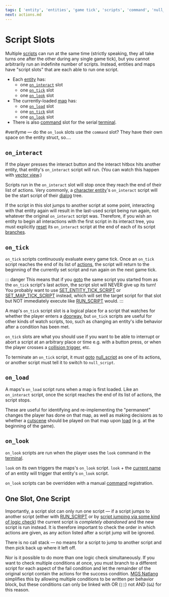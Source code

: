 ```yaml
---
tags: [ 'entity', 'entities', 'game tick', 'scripts', 'command', 'null_script', 'terminal', 'RUN_SCRIPT' ]
next: actions.md
---
```


# Script Slots

Multiple [scripts](scripts) can run at the same time (strictly speaking, they all take turns one after the other during any single game tick), but you cannot arbitrarily run an indefinite number of scripts. Instead, entities and maps have "script slots" that are each able to run one script.

- Each [entity](entities) has:
	- one [`on_interact`](#on-interact) slot
	- one [`on_tick`](#on-tick) slot
	- one [`on_look`](#on-look) slot
- The currently-loaded [map](maps) has:
	- one [`on_load`](#on-load) slot
	- one [`on_tick`](#on-tick) slot
	- one [`on_look`](#on-look) slot
- There is also [command](commands) slot for the serial [terminal](terminal).

#verifyme — do the `on_look` slots use the `command` slot? They have their own space on the entity struct, so....

## `on_interact`

If the player presses the interact button and the interact hitbox hits another entity, that entity's `on_interact` script will run. (You can watch this happen with [vector view](debug_tools#vector-view).)

Scripts run in the `on_interact` slot will stop once they reach the end of their list of actions. Very commonly, a [character entity](entity_types#character-entity)'s `on_interact` script will be the start script of their [dialog](dialogs) tree.

If the script in this slot jumps to another script at some point, interacting with that entity again will result in the last-used script being run again, not whatever the original `on_interact` script was. Therefore, if you wish an entity to begin all interactions with the first script in its interact tree, you must explicitly [reset](actions/SET_ENTITY_INTERACT_SCRIPT) its `on_interact` script at the end of each of its script [branches](techniques/beginnings_middles_and_ends).

## `on_tick`

`on_tick` scripts continuously evaluate every game tick. Once an `on_tick` script reaches the end of its list of [actions](actions), the script will return to the beginning of the currently set script and run again on the next game tick.

::: danger
This means that if you [goto](actions/RUN_SCRIPT) the same script you started from as the `on_tick` script's last action, the script slot will NEVER give up its turn! You probably want to use [SET_ENTITY_TICK_SCRIPT](actions/SET_ENTITY_TICK_SCRIPT) or [SET_MAP_TICK_SCRIPT](actions/SET_MAP_TICK_SCRIPT) instead, which will set the target script for that slot but NOT immediately execute like [RUN_SCRIPT](actions/RUN_SCRIPT) would.
:::

A map's `on_tick` script slot is a logical place for a script that watches for whether the player enters a [doorway](techniques/doors), but `on_tick` scripts are useful for other kinds of watch scripts, too, such as changing an entity's idle behavior after a condition has been met.

`on_tick` slots are what you should use if you want to be able to interrupt or abort a script at an arbitrary place or time e.g. with a button press, or when the player crosses a [collision trigger](vector_objects), etc.

To terminate an `on_tick` script, it must [goto](actions/RUN_SCRIPT) [null_script](scripts#null_script) as one of its actions, or another script must tell it to switch to `null_script`.

## `on_load`

A maps's `on_load` script runs when a map is first loaded. Like an `on_interact` script, once the script reaches the end of its list of actions, the script stops.

These are useful for identifying and re-implementing the "permanent" changes the player has done on that map, as well as making decisions as to whether a [cutscene](techniques/cutscenes) should be played on that map upon [load](map_loads) (e.g. at the beginning of the game).

## `on_look`

`on_look` scripts are run when the player uses the `look` command in the [terminal](terminal).

`look` on its own triggers the maps's `on_look` script. `look` + the [current name](variables#printing-current-values) of an entity will trigger that entity's `on_look` script.

`on_look` scripts can be overridden with a manual [command](commands) registration.

## One Slot, One Script

Importantly, a script slot can only run one script — if a script jumps to another script (either with [RUN_SCRIPT](actions/RUN_SCRIPT) or by [script jumping via some kind of logic check](conditional_gotos)) the current script is *completely abandoned* and the new script is run instead. It is therefore important to check the order in which actions are given, as any action listed after a script jump will be ignored.

There is no call stack — no means for a script to jump to another script and then pick back up where it left off.

Nor is it possible to do more than one logic check simultaneously. If you want to check multiple conditions at once, you must branch to a different script for each aspect of the fail condition and let the remainder of the original script contain the actions for the success condition. [MGS Natlang](mgs/mgs_natlang) simplifies this by allowing multiple conditions to be written per behavior block, but these conditions can only be linked with OR (`||`) not AND (`&&`) for this reason.
